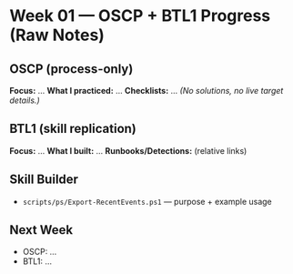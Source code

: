 # Week 01 — OSCP + BTL1 Progress (Raw Notes)

## OSCP (process-only)
**Focus:** …
**What I practiced:** …
**Checklists:** …
*(No solutions, no live target details.)*

## BTL1 (skill replication)
**Focus:** …
**What I built:** …
**Runbooks/Detections:** (relative links)

## Skill Builder
- `scripts/ps/Export-RecentEvents.ps1` — purpose + example usage

## Next Week
- OSCP: …
- BTL1: …
